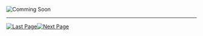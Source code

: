 ![Comming Soon](http://www.hilltopoutdoorcentre.co.uk/bwa-assets/imgLibrary/images/Blog/coming-soon_0.jpg)  

---
[![Last Page](https://i.imgur.com/Wr11iwl.png)](/Scripting/UnityApiCalls.md)[![Next Page](https://i.imgur.com/nHLTAf1.png)](/Scripting/UnityUI.md)